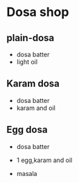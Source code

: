 # Dosa shop

## plain-dosa
* dosa batter
* light oil

## Karam dosa
* dosa batter
* karam and oil

## Egg dosa
* dosa batter
* 1 egg,karam and oil

* masala 